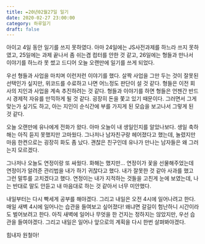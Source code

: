 ```yaml
---
title: ✒️20년02월27일 일기
date: 2020-02-27 23:00:00
category: 하루일기
draft: false
---
```










아이고 4일 동안 일기를 쓰지 못하였다. 아마 24일에는 JS사전과제를 하느라 쓰지 못하였고, 25일에는 과제 끝나서 좀 쉬는겸 컴터를 안한 것 같고, 26일에는 형들과 만나서 이야기를 하느라 못 썼고 드디어 오늘 오랜만에 일기를 쓰게 되었다.



우선 형들과 사업을 마치며 이런저런 이야기를 했다. 살짝 사업을 그만 두는 것이 잘못된 선택인가 싶지만, 위코드를 수료하고 나면 어느정도 판단이 설 것 같다. 형들은 이전 회사의 지인과 사업을 계속 추진하려는 것 같다. 형들과 이야기를 하면 형들은 언젠간 반드시 경제적 자유를 만끽하게 될 것 같다. 굉장히 돈을 쫓고 있기 때문이다. 그러면서 그게 맞는가 싶기도 하고, 아는 지인이 순식간에 부를 가지게 된 모습을 보고나서 그렇게 된 것 같다.



오늘 오랜만에 유나에게 전화가 왔다. 아마 오늘이 내 생일인지를 알았나보다. 생일 축하해는 아직 듣지 못했지만 고마웠다. 그나저나 남자친구랑 헤어졌다고 했는데, 놀렸지만 마음 한켠으로는 굉장히 화도 좀 났다. 괜찮은 친구인데 유나가 만나는 남자들은 왜 그러는지 모르겠다.



그나저나 오늘도 연정이랑 또 싸웠다. 화해는 했지만... 연정이가 꽃을 선물해주었는데 연정이가 알려준 관리법을 내가 하기 귀찮다고 했다. 내가 잘못한 것 같아 사과를 했고 그런 말투를 고치겠다고 했다. 연정이는 내가 지적하는 것들을 고친게 눈에 보였는데, 나는 반대로 말도 안듣고 내 마음대로 하는 것 같아서 너무 미안했다.



내일부터는 다시 빡세게 공부를 해야겠다. 그리고 내일은 오전 4시에 일어나려고 한다. 매일 새벽 4시에 일어나는 습관을 들여보고 싶어졌다! 왜냐면 갈길이 험난하니 시간이라도 벌어보려고 한다. 아직 새벽에 일어나 무엇을 한 건지는 정하지는 않았지만, 우선 습관을 들여야겠다. 그리고 내일은 일어나 앞으로의 계획을 다시 한번 살펴봐야겠다.



힘내자 원철아!

